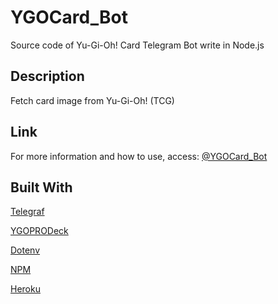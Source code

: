# YGOCard_Bot

Source code of Yu-Gi-Oh! Card Telegram Bot write in Node.js

## Description

Fetch card image from Yu-Gi-Oh! (TCG)

## Link

For more information and how to use, access:
[@YGOCard_Bot](http://telegram.me/YGOCard_bot)

## Built With

[Telegraf](https://github.com/telegraf/telegraf)

[YGOPRODeck](https://db.ygoprodeck.com/api-guide/)

[Dotenv](https://github.com/motdotla/dotenv)

[NPM](https://github.com/npm/npm)

[Heroku](https://www.heroku.com/)
